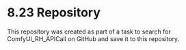 # 8.23 Repository

This repository was created as part of a task to search for ComfyUI_RH_APICall on GitHub and save it to this repository.